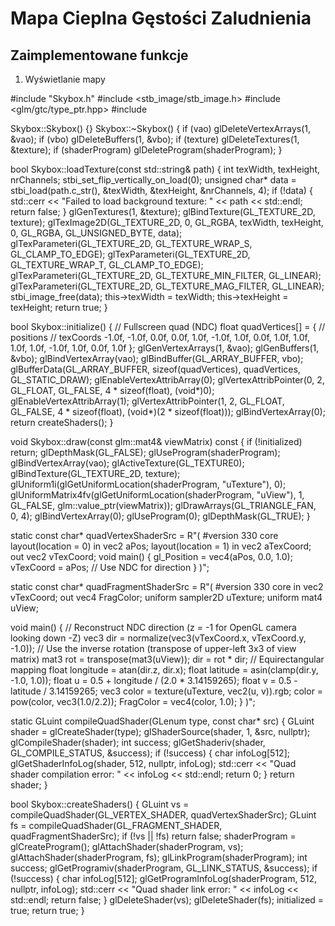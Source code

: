 # Mapa Cieplna Gęstości Zaludnienia
## Zaimplementowane funkcje
1. Wyświetlanie mapy

#include "Skybox.h"
#include <stb_image/stb_image.h>
#include <glm/gtc/type_ptr.hpp>
#include <iostream>

Skybox::Skybox() {}
Skybox::~Skybox() {
    if (vao) glDeleteVertexArrays(1, &vao);
    if (vbo) glDeleteBuffers(1, &vbo);
    if (texture) glDeleteTextures(1, &texture);
    if (shaderProgram) glDeleteProgram(shaderProgram);
}

bool Skybox::loadTexture(const std::string& path) {
    int texWidth, texHeight, nrChannels;
    stbi_set_flip_vertically_on_load(0);
    unsigned char* data = stbi_load(path.c_str(), &texWidth, &texHeight, &nrChannels, 4);
    if (!data) {
        std::cerr << "Failed to load background texture: " << path << std::endl;
        return false;
    }
    glGenTextures(1, &texture);
    glBindTexture(GL_TEXTURE_2D, texture);
    glTexImage2D(GL_TEXTURE_2D, 0, GL_RGBA, texWidth, texHeight, 0, GL_RGBA, GL_UNSIGNED_BYTE, data);
    glTexParameteri(GL_TEXTURE_2D, GL_TEXTURE_WRAP_S, GL_CLAMP_TO_EDGE);
    glTexParameteri(GL_TEXTURE_2D, GL_TEXTURE_WRAP_T, GL_CLAMP_TO_EDGE);
    glTexParameteri(GL_TEXTURE_2D, GL_TEXTURE_MIN_FILTER, GL_LINEAR);
    glTexParameteri(GL_TEXTURE_2D, GL_TEXTURE_MAG_FILTER, GL_LINEAR);
    stbi_image_free(data);
    this->texWidth = texWidth;
    this->texHeight = texHeight;
    return true;
}

bool Skybox::initialize() {
    // Fullscreen quad (NDC)
    float quadVertices[] = {
        // positions   // texCoords
        -1.0f, -1.0f,  0.0f, 0.0f,
         1.0f, -1.0f,  1.0f, 0.0f,
         1.0f,  1.0f,  1.0f, 1.0f,
        -1.0f,  1.0f,  0.0f, 1.0f
    };
    glGenVertexArrays(1, &vao);
    glGenBuffers(1, &vbo);
    glBindVertexArray(vao);
    glBindBuffer(GL_ARRAY_BUFFER, vbo);
    glBufferData(GL_ARRAY_BUFFER, sizeof(quadVertices), quadVertices, GL_STATIC_DRAW);
    glEnableVertexAttribArray(0);
    glVertexAttribPointer(0, 2, GL_FLOAT, GL_FALSE, 4 * sizeof(float), (void*)0);
    glEnableVertexAttribArray(1);
    glVertexAttribPointer(1, 2, GL_FLOAT, GL_FALSE, 4 * sizeof(float), (void*)(2 * sizeof(float)));
    glBindVertexArray(0);
    return createShaders();
}

void Skybox::draw(const glm::mat4& viewMatrix) const {
    if (!initialized) return;
    glDepthMask(GL_FALSE);
    glUseProgram(shaderProgram);
    glBindVertexArray(vao);
    glActiveTexture(GL_TEXTURE0);
    glBindTexture(GL_TEXTURE_2D, texture);
    glUniform1i(glGetUniformLocation(shaderProgram, "uTexture"), 0);
    glUniformMatrix4fv(glGetUniformLocation(shaderProgram, "uView"), 1, GL_FALSE, glm::value_ptr(viewMatrix));
    glDrawArrays(GL_TRIANGLE_FAN, 0, 4);
    glBindVertexArray(0);
    glUseProgram(0);
    glDepthMask(GL_TRUE);
}

static const char* quadVertexShaderSrc = R"(
#version 330 core
layout(location = 0) in vec2 aPos;
layout(location = 1) in vec2 aTexCoord;
out vec2 vTexCoord;
void main() {
    gl_Position = vec4(aPos, 0.0, 1.0);
    vTexCoord = aPos; // Use NDC for direction
}
)";

static const char* quadFragmentShaderSrc = R"(
#version 330 core
in vec2 vTexCoord;
out vec4 FragColor;
uniform sampler2D uTexture;
uniform mat4 uView;

void main() {
    // Reconstruct NDC direction (z = -1 for OpenGL camera looking down -Z)
    vec3 dir = normalize(vec3(vTexCoord.x, vTexCoord.y, -1.0));
    // Use the inverse rotation (transpose of upper-left 3x3 of view matrix)
    mat3 rot = transpose(mat3(uView));
    dir = rot * dir;
    // Equirectangular mapping
    float longitude = atan(dir.z, dir.x);
    float latitude = asin(clamp(dir.y, -1.0, 1.0));
    float u = 0.5 + longitude / (2.0 * 3.14159265);
    float v = 0.5 - latitude / 3.14159265;
    vec3 color = texture(uTexture, vec2(u, v)).rgb;
    color = pow(color, vec3(1.0/2.2));
    FragColor = vec4(color, 1.0);
}
)";

static GLuint compileQuadShader(GLenum type, const char* src) {
    GLuint shader = glCreateShader(type);
    glShaderSource(shader, 1, &src, nullptr);
    glCompileShader(shader);
    int success;
    glGetShaderiv(shader, GL_COMPILE_STATUS, &success);
    if (!success) {
        char infoLog[512];
        glGetShaderInfoLog(shader, 512, nullptr, infoLog);
        std::cerr << "Quad shader compilation error: " << infoLog << std::endl;
        return 0;
    }
    return shader;
}

bool Skybox::createShaders() {
    GLuint vs = compileQuadShader(GL_VERTEX_SHADER, quadVertexShaderSrc);
    GLuint fs = compileQuadShader(GL_FRAGMENT_SHADER, quadFragmentShaderSrc);
    if (!vs || !fs) return false;
    shaderProgram = glCreateProgram();
    glAttachShader(shaderProgram, vs);
    glAttachShader(shaderProgram, fs);
    glLinkProgram(shaderProgram);
    int success;
    glGetProgramiv(shaderProgram, GL_LINK_STATUS, &success);
    if (!success) {
        char infoLog[512];
        glGetProgramInfoLog(shaderProgram, 512, nullptr, infoLog);
        std::cerr << "Quad shader link error: " << infoLog << std::endl;
        return false;
    }
    glDeleteShader(vs);
    glDeleteShader(fs);
    initialized = true;
    return true;
} 


